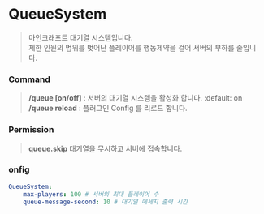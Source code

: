 # QueueSystem

> 마인크래프트 대기열 시스템입니다.  
> 제한 인원의 범위를 벗어난 플레이어를 행동제약을 걸어 서버의 부하를 줄입니다.

### Command
> **/queue [on/off]** : 서버의 대기열 시스템을 활성화 합니다. :default: on  
> **/queue reload** : 플러그인 Config 를 리로드 합니다.

### Permission
> **queue.skip** 대기열을 무시하고 서버에 접속합니다.

### onfig
```yaml
QueueSystem:
    max-players: 100 # 서버의 최대 플레이어 수
    queue-message-second: 10 # 대기열 메세지 출력 시간
```